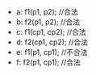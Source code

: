 - a: f1(p1, p2);		//合法	
- b: f2(p1, p2);		//合法
- c: f1(cp1, cp2);		//合法
- d: f2(cp1, cp2);		//合法
- e: f1(p1, cp1);		//不合法
- f: f2(p1, cp1);		//合法

